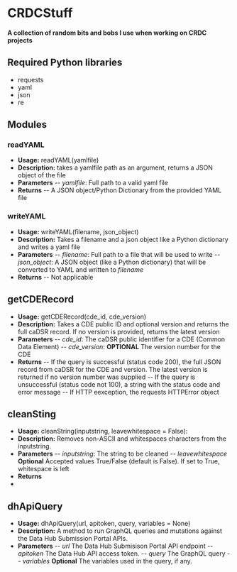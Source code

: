 # CRDCStuff
**A collection of random bits and bobs I use when working on CRDC projects**
## Required Python libraries
- requests
- yaml
- json
- re
## Modules
### readYAML
- **Usage:** readYAML(yamlfile)
- **Description:** takes a yamlfile path as an argument, returns a JSON object of the file
- **Parameters**
-- *yamlfile*: Full path to a valid yaml file
- **Returns**
-- A JSON object/Python Dictionary from the provided YAML file
### writeYAML
- **Usage:** writeYAML(filename, json_object)
- **Description:** Takes a filename and a json object like a Python dictionary and writes a yaml file
- **Parameters**
-- *filename*: Full path to a file that will be used to write
-- *json_object*: A JSON object (like a Python dictionary) that will be converted to YAML and written to *filename*
- **Returns**
-- Not applicable
## getCDERecord
- **Usage:** getCDERecord(cde_id, cde_version)
- **Description:** Takes a CDE public ID and optional version and returns the full caDSR record.  If no version is provided, returns the latest version
- **Parameters**
-- *cde_id*: The caDSR public identifier for a CDE (Common Data Element)
-- *cde_version*: **OPTIONAL** The version number for the CDE
- **Returns**
-- If the query is successful (status code 200), the full JSON record from caDSR for the CDE and version.  The latest version is returned if no version number was supplied
-- If the query is unsuccessful (status code not 100), a string with the status code and error message
-- If HTTP eexception, the requests HTTPError object
## cleanSting
- **Usage:** cleanString(inputstring, leavewhitespace = False):
- **Description:** Removes non-ASCII and whitespaces characters from the inputstring.
- **Parameters**
-- *inputstring*: The string to be cleaned
-- *leavewhitespace* **Optional** Accepted values True/False (default is False).  If set to True, whitespace is left
- **Returns**
- 
## dhApiQuery
- **Usage:** dhApiQuery(url, apitoken, query, variables = None)
- **Description:** A method to run GraphQL queries and mutations against the Data Hub Submission Portal APIs.
- **Parameters**
-- *url* The Data Hub Submisison Portal API endpoint
-- *apitoken* The Data Hub API access token.
-- *query* The GraphQL query
-- *variables* **Optional**  The variables used in the query, if any.